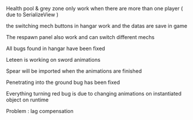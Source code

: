 Health pool & grey zone only work when there are more than one player ( due to SerializeView )

the switching mech buttons in hangar work and the datas are save in game

The respawn panel also work and can switch different mechs

All bugs found in hangar have been fixed

Leteen is working on sword animations 

Spear will be imported when the animations are finished

Penetrating into the ground bug has been fixed

Everything turning red bug is due to changing animations on instantiated object on runtime

Problem :
lag compensation




